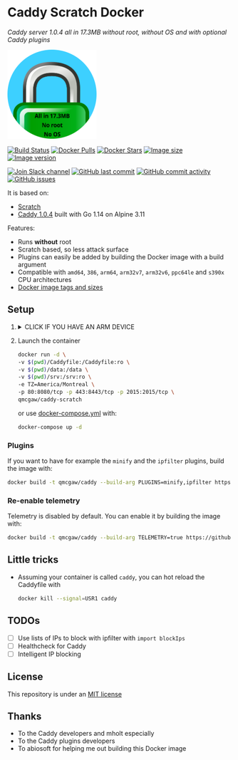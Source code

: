 # Caddy Scratch Docker

*Caddy server 1.0.4 all in 17.3MB without root, without OS and with optional Caddy plugins*

<img height="200" src="title.svg?sanitize=true">

[![Build Status](https://travis-ci.org/qdm12/REPONAME_GITHUB.svg?branch=master)](https://travis-ci.org/qdm12/REPONAME_GITHUB)
[![Docker Pulls](https://img.shields.io/docker/pulls/qmcgaw/caddy-scratch.svg)](https://hub.docker.com/r/qmcgaw/caddy-scratch)
[![Docker Stars](https://img.shields.io/docker/stars/qmcgaw/caddy-scratch.svg)](https://hub.docker.com/r/qmcgaw/caddy-scratch)
[![Image size](https://images.microbadger.com/badges/image/qmcgaw/caddy-scratch.svg)](https://microbadger.com/images/qmcgaw/caddy-scratch)
[![Image version](https://images.microbadger.com/badges/version/qmcgaw/caddy-scratch.svg)](https://microbadger.com/images/qmcgaw/caddy-scratch)

[![Join Slack channel](https://img.shields.io/badge/slack-@qdm12-yellow.svg?logo=slack)](https://join.slack.com/t/qdm12/shared_invite/enQtOTE0NjcxNTM1ODc5LTYyZmVlOTM3MGI4ZWU0YmJkMjUxNmQ4ODQ2OTAwYzMxMTlhY2Q1MWQyOWUyNjc2ODliNjFjMDUxNWNmNzk5MDk)
[![GitHub last commit](https://img.shields.io/github/last-commit/qdm12/REPONAME_GITHUB.svg)](https://github.com/qdm12/REPONAME_GITHUB/issues)
[![GitHub commit activity](https://img.shields.io/github/commit-activity/y/qdm12/REPONAME_GITHUB.svg)](https://github.com/qdm12/REPONAME_GITHUB/issues)
[![GitHub issues](https://img.shields.io/github/issues/qdm12/REPONAME_GITHUB.svg)](https://github.com/qdm12/REPONAME_GITHUB/issues)

It is based on:

- [Scratch](https://hub.docker.com/_/scratch/)
- [Caddy 1.0.4](https://github.com/mholt/caddy) built with Go 1.14 on Alpine 3.11

Features:

- Runs **without** root
- Scratch based, so less attack surface
- Plugins can easily be added by building the Docker image with a build argument
- Compatible with `amd64`, `386`, `arm64`, `arm32v7`, `arm32v6`, `ppc64le` and `s390x` CPU architectures
- [Docker image tags and sizes](https://hub.docker.com/r/qmcgaw/caddy-scratch/tags)

## Setup

1. <details><summary>CLICK IF YOU HAVE AN ARM DEVICE</summary><p>

    You need to build the Docker image on your device with

    ```sh
    docker build -t qmcgaw/caddy-scratch https://github.com/qdm12/caddy-scratch.git
    ```

    </p></details>

1. Launch the container

    ```sh
    docker run -d \
    -v $(pwd)/Caddyfile:/Caddyfile:ro \
    -v $(pwd)/data:/data \
    -v $(pwd)/srv:/srv:ro \
    -e TZ=America/Montreal \
    -p 80:8080/tcp -p 443:8443/tcp -p 2015:2015/tcp \
    qmcgaw/caddy-scratch
    ```

    or use [docker-compose.yml](https://github.com/qdm12/caddy-scratch/blob/master/docker-compose.yml) with:

    ```sh
    docker-compose up -d
    ```

### Plugins

If you want to have for example the `minify` and the `ipfilter` plugins, build the image with:

```sh
docker build -t qmcgaw/caddy --build-arg PLUGINS=minify,ipfilter https://github.com/qdm12/caddy-scratch.git
```

### Re-enable telemetry

Telemetry is disabled by default. You can enable it by building the image with:

```sh
docker build -t qmcgaw/caddy --build-arg TELEMETRY=true https://github.com/qdm12/caddy-scratch.git
```

## Little tricks

- Assuming your container is called `caddy`, you can hot reload the Caddyfile with

    ```sh
    docker kill --signal=USR1 caddy
    ```

## TODOs

- [ ] Use lists of IPs to block with ipfilter with `import blockIps`
- [ ] Healthcheck for Caddy
- [ ] Intelligent IP blocking

## License

This repository is under an [MIT license](https://github.com/qdm12/caddy-scratch/master/license)

## Thanks

- To the Caddy developers and mholt especially
- To the Caddy plugins developers
- To abiosoft for helping me out building this Docker image
